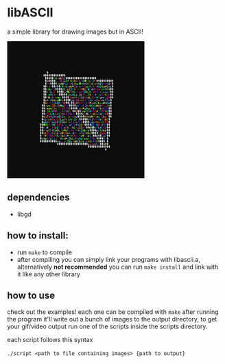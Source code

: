 # libASCII
a simple library for drawing images but in ASCII!

![gif!](https://github.com/0Cufox0/libASCII/blob/main/docs/triangles_1.gif)


## dependencies
- libgd

## how to install:
- run `make` to compile
- after compiling you can simply link your programs with libascii.a, alternatively **not recommended** you can run `make install` and link with it like any other library
## how to use
check out the examples!
each one can be compiled with `make` 
after running the program it'll write out a bunch of images to the output directory, to get your gif/video output run one of the scripts inside the scripts directory.

each script follows this syntax

`./script <path to file containing images> {path to output}`
